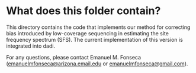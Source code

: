 # What does this folder contain?

This directory contains the code that implements our method for correcting bias introduced by low-coverage sequencing in estimating the site frequency spectrum (SFS). The current implementation of this version is integrated into dadi.

For any questions, please contact Emanuel M. Fonseca (emanuelmfonseca@arizona.email.edu or emanuelmfonseca@gmail.com).